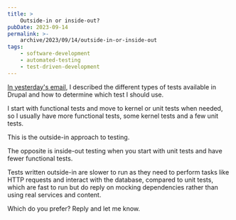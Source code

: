 ```yaml
---
title: >
    Outside-in or inside-out?
pubDate: 2023-09-14
permalink: >-
    archive/2023/09/14/outside-in-or-inside-out
tags:
    - software-development
    - automated-testing
    - test-driven-development
---
```


[In yesterday's email][yesterday], I described the different types of tests available in Drupal and how to determine which test I should use.

I start with functional tests and move to kernel or unit tests when needed, so I usually have more functional tests, some kernel tests and a few unit tests.

This is the outside-in approach to testing.

The opposite is inside-out testing when you start with unit tests and have fewer functional tests.

Tests written outside-in are slower to run as they need to perform tasks like HTTP requests and interact with the database, compared to unit tests, which are fast to run but do reply on mocking dependencies rather than using real services and content.

Which do you prefer? Reply and let me know.

[yesterday]: {{site.url}}/archive/2023/09/13/which-type-of-test-should-i-use
